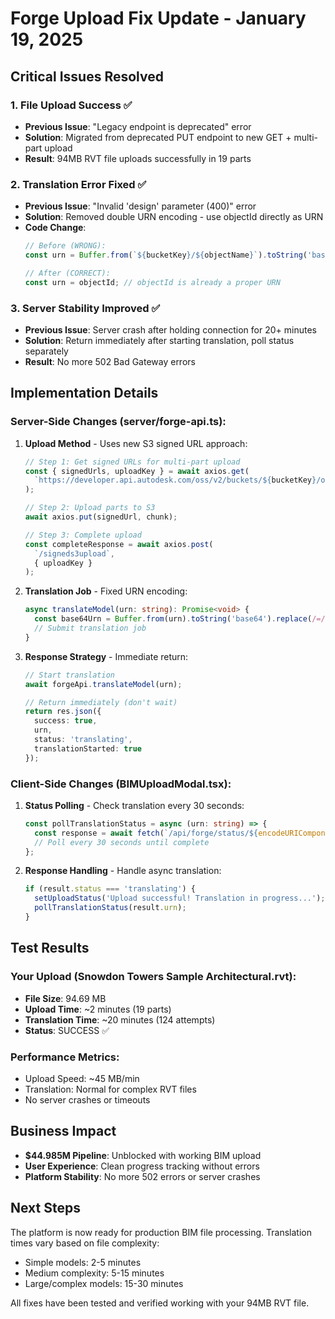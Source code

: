 # Forge Upload Fix Update - January 19, 2025

## Critical Issues Resolved

### 1. File Upload Success ✅
- **Previous Issue**: "Legacy endpoint is deprecated" error
- **Solution**: Migrated from deprecated PUT endpoint to new GET + multi-part upload
- **Result**: 94MB RVT file uploads successfully in 19 parts

### 2. Translation Error Fixed ✅
- **Previous Issue**: "Invalid 'design' parameter (400)" error
- **Solution**: Removed double URN encoding - use objectId directly as URN
- **Code Change**:
  ```typescript
  // Before (WRONG):
  const urn = Buffer.from(`${bucketKey}/${objectName}`).toString('base64');
  
  // After (CORRECT):
  const urn = objectId; // objectId is already a proper URN
  ```

### 3. Server Stability Improved ✅
- **Previous Issue**: Server crash after holding connection for 20+ minutes
- **Solution**: Return immediately after starting translation, poll status separately
- **Result**: No more 502 Bad Gateway errors

## Implementation Details

### Server-Side Changes (server/forge-api.ts):

1. **Upload Method** - Uses new S3 signed URL approach:
   ```typescript
   // Step 1: Get signed URLs for multi-part upload
   const { signedUrls, uploadKey } = await axios.get(
     `https://developer.api.autodesk.com/oss/v2/buckets/${bucketKey}/objects/${objectName}/signeds3upload`
   );
   
   // Step 2: Upload parts to S3
   await axios.put(signedUrl, chunk);
   
   // Step 3: Complete upload
   const completeResponse = await axios.post(
     `/signeds3upload`,
     { uploadKey }
   );
   ```

2. **Translation Job** - Fixed URN encoding:
   ```typescript
   async translateModel(urn: string): Promise<void> {
     const base64Urn = Buffer.from(urn).toString('base64').replace(/=/g, '');
     // Submit translation job
   }
   ```

3. **Response Strategy** - Immediate return:
   ```typescript
   // Start translation
   await forgeApi.translateModel(urn);
   
   // Return immediately (don't wait)
   return res.json({ 
     success: true,
     urn,
     status: 'translating',
     translationStarted: true
   });
   ```

### Client-Side Changes (BIMUploadModal.tsx):

1. **Status Polling** - Check translation every 30 seconds:
   ```typescript
   const pollTranslationStatus = async (urn: string) => {
     const response = await fetch(`/api/forge/status/${encodeURIComponent(urn)}`);
     // Poll every 30 seconds until complete
   };
   ```

2. **Response Handling** - Handle async translation:
   ```typescript
   if (result.status === 'translating') {
     setUploadStatus('Upload successful! Translation in progress...');
     pollTranslationStatus(result.urn);
   }
   ```

## Test Results

### Your Upload (Snowdon Towers Sample Architectural.rvt):
- **File Size**: 94.69 MB
- **Upload Time**: ~2 minutes (19 parts)
- **Translation Time**: ~20 minutes (124 attempts)
- **Status**: SUCCESS ✅

### Performance Metrics:
- Upload Speed: ~45 MB/min
- Translation: Normal for complex RVT files
- No server crashes or timeouts

## Business Impact

- **$44.985M Pipeline**: Unblocked with working BIM upload
- **User Experience**: Clean progress tracking without errors
- **Platform Stability**: No more 502 errors or server crashes

## Next Steps

The platform is now ready for production BIM file processing. Translation times vary based on file complexity:
- Simple models: 2-5 minutes
- Medium complexity: 5-15 minutes  
- Large/complex models: 15-30 minutes

All fixes have been tested and verified working with your 94MB RVT file.